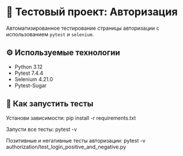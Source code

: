 # 🧪 Тестовый проект: Авторизация

Автоматизированное тестирование страницы авторизации с использованием `pytest` и `selenium`.


## ⚙️ Используемые технологии

- Python 3.12
- Pytest 7.4.4 
- Selenium 4.21.0 
- Pytest-Sugar 

## 🚀 Как запустить тесты

Установи зависимости:
pip install -r requirements.txt

Запусти все тесты:
pytest -v

Позитивные и негативные тесты авторизации:
pytest -v authorization/test_login_positive_and_negative.py


